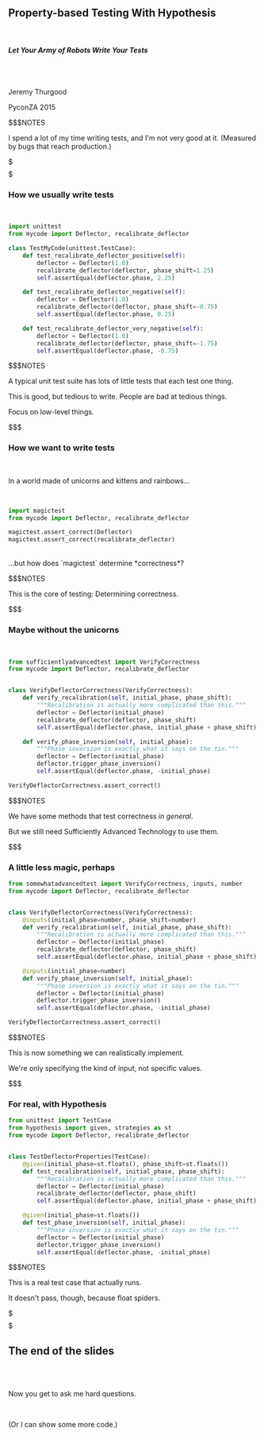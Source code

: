 ## Property-based Testing With Hypothesis

<br/>

#### _Let Your Army of Robots Write Your Tests_

<br/>

<br/>

Jeremy Thurgood

PyconZA 2015

$$$NOTES

I spend a lot of my time writing tests, and I'm not very good at it.
(Measured by bugs that reach production.)

$$$
$$$

### How we usually write tests

<br/>

```python
import unittest
from mycode import Deflector, recalibrate_deflector

class TestMyCode(unittest.TestCase):
    def test_recalibrate_deflector_positive(self):
        deflector = Deflector(1.0)
        recalibrate_deflector(deflector, phase_shift=1.25)
        self.assertEqual(deflector.phase, 2.25)

    def test_recalibrate_deflector_negative(self):
        deflector = Deflector(1.0)
        recalibrate_deflector(deflector, phase_shift=-0.75)
        self.assertEqual(deflector.phase, 0.25)

    def test_recalibrate_deflector_very_negative(self):
        deflector = Deflector(1.0)
        recalibrate_deflector(deflector, phase_shift=-1.75)
        self.assertEqual(deflector.phase, -0.75)

```

$$$NOTES

A typical unit test suite has lots of little tests that each test one thing.

This is good, but tedious to write. People are bad at tedious things.

Focus on low-level things.

$$$

### How we want to write tests

<br/>

In a world made of unicorns and kittens and rainbows...

<br/>

```python
import magictest
from mycode import Deflector, recalibrate_deflector

magictest.assert_correct(Deflector)
magictest.assert_correct(recalibrate_deflector)

```
<!-- {_class="fragment"} -->

<br/>

<span class="fragment">
...but how does `magictest` determine *correctness*?
</span>

$$$NOTES

This is the core of testing: Determining correctness.


$$$

### Maybe without the unicorns

<br/>

```python
from sufficientlyadvancedtest import VerifyCorrectness
from mycode import Deflector, recalibrate_deflector


class VerifyDeflectorCorrectness(VerifyCorrectness):
    def verify_recalibration(self, initial_phase, phase_shift):
        """Recalibration is actually more complicated than this."""
        deflector = Deflector(initial_phase)
        recalibrate_deflector(deflector, phase_shift)
        self.assertEqual(deflector.phase, initial_phase + phase_shift)

    def verify_phase_inversion(self, initial_phase):
        """Phase inversion is exactly what it says on the tin."""
        deflector = Deflector(initial_phase)
        deflector.trigger_phase_inversion()
        self.assertEqual(deflector.phase, -initial_phase)

VerifyDeflectorCorrectness.assert_correct()

```

$$$NOTES

We have some methods that test correctness *in general*.

But we still need Sufficiently Advanced Technology to use them.


$$$

### A little less magic, perhaps

```python
from somewhatadvancedtest import VerifyCorrectness, inputs, number
from mycode import Deflector, recalibrate_deflector


class VerifyDeflectorCorrectness(VerifyCorrectness):
    @inputs(initial_phase=number, phase_shift=number)
    def verify_recalibration(self, initial_phase, phase_shift):
        """Recalibration is actually more complicated than this."""
        deflector = Deflector(initial_phase)
        recalibrate_deflector(deflector, phase_shift)
        self.assertEqual(deflector.phase, initial_phase + phase_shift)

    @inputs(initial_phase=number)
    def verify_phase_inversion(self, initial_phase):
        """Phase inversion is exactly what it says on the tin."""
        deflector = Deflector(initial_phase)
        deflector.trigger_phase_inversion()
        self.assertEqual(deflector.phase, -initial_phase)

VerifyDeflectorCorrectness.assert_correct()

```

$$$NOTES

This is now something we can realistically implement.

We're only specifying the kind of input, not specific values.


$$$

### For real, with Hypothesis

```python
from unittest import TestCase
from hypothesis import given, strategies as st
from mycode import Deflector, recalibrate_deflector


class TestDeflectorProperties(TestCase):
    @given(initial_phase=st.floats(), phase_shift=st.floats())
    def test_recalibration(self, initial_phase, phase_shift):
        """Recalibration is actually more complicated than this."""
        deflector = Deflector(initial_phase)
        recalibrate_deflector(deflector, phase_shift)
        self.assertEqual(deflector.phase, initial_phase + phase_shift)

    @given(initial_phase=st.floats())
    def test_phase_inversion(self, initial_phase):
        """Phase inversion is exactly what it says on the tin."""
        deflector = Deflector(initial_phase)
        deflector.trigger_phase_inversion()
        self.assertEqual(deflector.phase, -initial_phase)

```

$$$NOTES

This is a real test case that actually runs.

It doesn't pass, though, because float spiders.

$$$
$$$

## The end of the slides

<br/><br/>

Now you get to ask me hard questions.

<br/>

(Or I can show some more code.)
